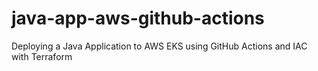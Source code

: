 # java-app-aws-github-actions
Deploying a Java Application to AWS EKS using GitHub Actions and IAC with Terraform
